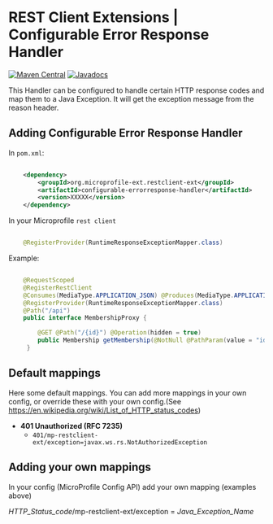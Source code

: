# REST Client Extensions | Configurable Error Response Handler

[![Maven Central](https://maven-badges.herokuapp.com/maven-central/org.microprofile-ext.jaxrs-ext/configurable-exception-handler/badge.svg)](https://maven-badges.herokuapp.com/maven-central/org.microprofile-ext.jaxrs-ext/configurable-exception-handler)
[![Javadocs](https://www.javadoc.io/badge/org.microprofile-ext.jaxrs-ext/configurable-exception-handler.svg)](https://www.javadoc.io/doc/org.microprofile-ext.jaxrs-ext/configurable-exception-handler)

This Handler can be configured to handle certain HTTP response codes and map them to a Java Exception. It will get the exception message from the reason header.

## Adding Configurable Error Response Handler

In ```pom.xml```:
    
```xml

    <dependency>
        <groupId>org.microprofile-ext.restclient-ext</groupId>
        <artifactId>configurable-errorresponse-handler</artifactId>
        <version>XXXXX</version>
    </dependency>

```

In your Microprofile ```rest client```

```java

    @RegisterProvider(RuntimeResponseExceptionMapper.class)

```

Example:

```java

    @RequestScoped
    @RegisterRestClient
    @Consumes(MediaType.APPLICATION_JSON) @Produces(MediaType.APPLICATION_JSON)
    @RegisterProvider(RuntimeResponseExceptionMapper.class)
    @Path("/api")
    public interface MembershipProxy {

        @GET @Path("/{id}") @Operation(hidden = true)
        public Membership getMembership(@NotNull @PathParam(value = "id") int id);
     }

```

## Default mappings

Here some default mappings. You can add more mappings in your own config, or override these with your own config.(See https://en.wikipedia.org/wiki/List_of_HTTP_status_codes)

- **401 Unauthorized (RFC 7235)** 
  - ```401/mp-restclient-ext/exception=javax.ws.rs.NotAuthorizedException```

## Adding your own mappings

In your config (MicroProfile Config API) add your own mapping (examples above)


*HTTP_Status_code*/mp-restclient-ext/exception = *Java_Exception_Name*
